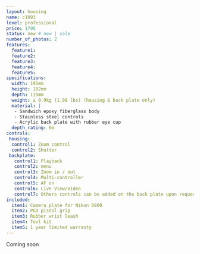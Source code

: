 ```yaml
---
layout: housing
name: c1893
level: professional
price: 1795
status: new # new | sale
number_of_photos: 2
features:
  feature1:
  feature2:
  feature3:
  feature4:
  feature5:
specifications:
  width: 195mm
  height: 182mm
  depth: 115mm
  weight: ± 0.9kg (1.98 lbs) (housing & back plate only)
  material: |
   - Sandwich epoxy fiberglass body
   - Stainless steel controls
   - Acrylic back plate with rubber eye cup
  depth_rating: 6m 
controls:
 housing:
  control1: Zoom control
  control2: Shutter
 backplate:
   control1: Playback
   control2: menu
   control3: Zoom in / out
   control4: Multi-controller
   control5: AF on
   control6: Live View/Video
   control7: Others controls can be added on the back plate upon request. Additional cost, ask for prices.
included:
  item1: Camera plate for Nikon D800
  item2: PG3 pistol grip
  item3: Rubber wrist leash
  item4: Tool kit
  item5: 1 year limited warranty
---
```

Coming soon
